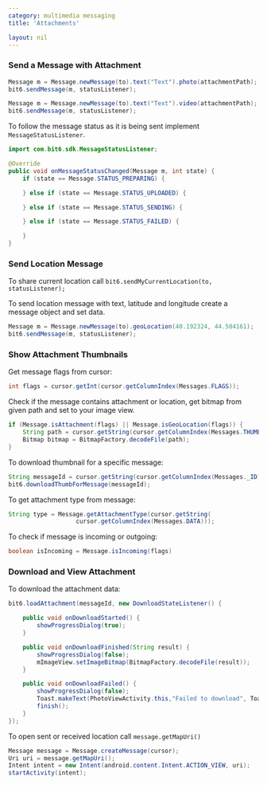 ```yaml
---
category: multimedia messaging
title: 'Attachments'

layout: nil
---
```


### Send a Message with Attachment

```java
Message m = Message.newMessage(to).text("Text").photo(attachmentPath);
bit6.sendMessage(m, statusListener);
```

```java
Message m = Message.newMessage(to).text("Text").video(attachmentPath);
bit6.sendMessage(m, statusListener);
```

To follow the message status as it is being sent implement `MessageStatusListener`.

```java
import com.bit6.sdk.MessageStatusListener;

@Override
public void onMessageStatusChanged(Message m, int state) {
	if (state == Message.STATUS_PREPARING) {

	} else if (state == Message.STATUS_UPLOADED) {	

	} else if (state == Message.STATUS_SENDING) {

	} else if (state == Message.STATUS_FAILED) {

	}
}
```


### Send Location Message 

To share current location call `bit6.sendMyCurrentLocation(to, statusListener);`

To send location message with text, latitude and longitude create a message object and set data.

```java
Message m = Message.newMessage(to).geoLocation(40.192324, 44.504161);
bit6.sendMessage(m, statusListener);
``` 

### Show Attachment Thumbnails

Get message flags from cursor:

```java
int flags = cursor.getInt(cursor.getColumnIndex(Messages.FLAGS));
```

Check if the message contains attachment or location, get bitmap from given path and set to your image view. 

```java
if (Message.isAttachment(flags) || Message.isGeoLocation(flags)) {
    String path = cursor.getString(cursor.getColumnIndex(Messages.THUMB_PATH));
    Bitmap bitmap = BitmapFactory.decodeFile(path);
}
``` 

To download thumbnail for a specific message:

```java
String messageId = cursor.getString(cursor.getColumnIndex(Messages._ID));
bit6.downloadThumbForMessage(messageId);
``` 

To get attachment type from message:

```java
String type = Message.getAttachmentType(cursor.getString(
                   cursor.getColumnIndex(Messages.DATA)));
``` 

To check if message is incoming or outgoing:

```java
boolean isIncoming = Message.isIncoming(flags)
```


### Download and View Attachment 
To download the attachment data: 

```java
bit6.loadAttachment(messageId, new DownloadStateListener() {

	public void onDownloadStarted() {
	    showProgressDialog(true);
	}

	public void onDownloadFinished(String result) {
		showProgressDialog(false);
		mImageView.setImageBitmap(BitmapFactory.decodeFile(result));
	}

	public void onDownloadFailed() {
	    showProgressDialog(false);
	    Toast.makeText(PhotoViewActivity.this,"Failed to download", Toast.LENGTH_LONG).show();
	    finish();
	}
});
``` 

To open sent or received location call `message.getMapUri()`

```java
Message message = Message.createMessage(cursor);
Uri uri = message.getMapUri();
Intent intent = new Intent(android.content.Intent.ACTION_VIEW, uri);
startActivity(intent);
```
